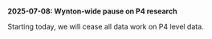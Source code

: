 <div class="alert alert-warning" role="alert" style="margin-top: 3ex" markdown="
1">
<strong>2025-07-08: Wynton-wide pause on P4 research</strong>

<p>Starting today, we will cease all data work on P4 level data.
</p>

</div>
